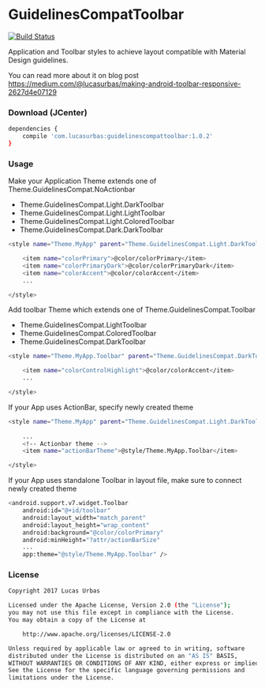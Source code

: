# GuidelinesCompatToolbar
[![Build Status](https://travis-ci.org/lurbas/GuidelinesCompatToolbar.svg?branch=master)](https://travis-ci.org/lurbas/GuidelinesCompatToolbar)

Application and Toolbar styles to achieve layout compatible with Material Design guidelines.

You can read more about it on blog post https://medium.com/@lucasurbas/making-android-toolbar-responsive-2627d4e07129


### Download (JCenter)
```sh
dependencies {
    compile 'com.lucasurbas:guidelinescompattoolbar:1.0.2'
}
```
   
### Usage
Make your Application Theme extends one of Theme.GuidelinesCompat.NoActionbar
- Theme.GuidelinesCompat.Light.DarkToolbar
- Theme.GuidelinesCompat.Light.LightToolbar
- Theme.GuidelinesCompat.Light.ColoredToolbar
- Theme.GuidelinesCompat.Dark.DarkToolbar

```sh
<style name="Theme.MyApp" parent="Theme.GuidelinesCompat.Light.DarkToolbar.NoActionbar">

    <item name="colorPrimary">@color/colorPrimary</item>
    <item name="colorPrimaryDark">@color/colorPrimaryDark</item>
    <item name="colorAccent">@color/colorAccent</item>
    ...

</style>
```
Add toolbar Theme which extends one of Theme.GuidelinesCompat.Toolbar
- Theme.GuidelinesCompat.LightToolbar
- Theme.GuidelinesCompat.ColoredToolbar
- Theme.GuidelinesCompat.DarkToolbar
```sh
<style name="Theme.MyApp.Toolbar" parent="Theme.GuidelinesCompat.DarkToolbar">

    <item name="colorControlHighlight">@color/colorAccent</item>
    ...

</style>
```
If your App uses ActionBar, specify newly created theme
```sh
<style name="Theme.MyApp" parent="Theme.GuidelinesCompat.Light.DarkToolbar">
    
    ...
    <!-- Actionbar theme -->
    <item name="actionBarTheme">@style/Theme.MyApp.Toolbar</item>

</style>
```
If your App uses standalone Toolbar in layout file, make sure to connect newly created theme
```sh
<android.support.v7.widget.Toolbar
    android:id="@+id/toolbar"
    android:layout_width="match_parent"
    android:layout_height="wrap_content"
    android:background="@color/colorPrimary"
    android:minHeight="?attr/actionBarSize"
    ...
    app:theme="@style/Theme.MyApp.Toolbar" />
```

### License
```sh
Copyright 2017 Lucas Urbas

Licensed under the Apache License, Version 2.0 (the "License");
you may not use this file except in compliance with the License.
You may obtain a copy of the License at

    http://www.apache.org/licenses/LICENSE-2.0

Unless required by applicable law or agreed to in writing, software
distributed under the License is distributed on an "AS IS" BASIS,
WITHOUT WARRANTIES OR CONDITIONS OF ANY KIND, either express or implied.
See the License for the specific language governing permissions and
limitations under the License.
```
